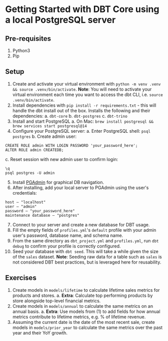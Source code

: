 # Getting Started with DBT Core using a local PostgreSQL server

## Pre-requisites

1. Python3
2. Pip

## Setup

1. Create and activate your virtual environment with `python -m venv .venv && source .venv/bin/activate`. **Note**: You will need to activate your virtual environment each time you want to access the dbt CLI, i.e. `source .venv/bin/activate`.
2. Install dependencies with `pip install -r requirements.txt` - this will handle the dbt install out of the box. Installs the following and their dependencies:
  a. `dbt-core`
  b. `dbt-postgres`
  c. `dbt-trino`
3. Install and start PostgreSQL
  a. On Mac: `brew install postgresql && brew services start postgresql@14`
4. Configure your PostgreSQL server:
  a. Enter PostgreSQL shell: `psql postgres`
  b. Create admin user:
  ```
  CREATE ROLE admin WITH LOGIN PASSWORD 'your_password_here';
  ALTER ROLE admin CREATEDB;
  ```
  c. Reset session with new admin user to confirm login:
  ```
  \q
  psql postgres -U admin
  ```
5. Install [PGAdmin](https://www.pgadmin.org/) for graphical DB navigation.
6. After installing, add your local server to PGAdmin using the user's credentials:
```
host – "localhost"
user – "admin"
password – "your_password_here"
maintenance database – "postgres"
```
7. Connect to your server and create a new database for DBT usage.
8. Fill the empty fields of `profiles.yml`'s `default` profile with your admin user's password, database name, and schema name.
9. From the same directory as `dbt_project.yml` and `profiles.yml`, run `dbt debug` to confirm your profile is correctly configured.
10. Seed your database with `dbt seed`. This will take a while given the size of the `sales` dataset. **Note**: Seeding raw data for a table such as `sales` is not considered DBT best practices, but is leveraged here for reusability.

## Exercises

1. Create models in `models/lifetime` to calculate lifetime sales metrics for products and stores.
  a. **Extra**: Calculate top performing products by store alongside top-level financial metrics.
2. Create models in `models/annual` to calculate the same metrics on an annual basis.
  a. **Extra**: Use models from (1) to add fields for how annual metrics contribute to lifetime metrics, e.g. % of lifetime revenue.
3. Assuming the current date is the date of the most recent sale, create models in `models/prior_year` to calculate the same metrics over the past year and their YoY growth.